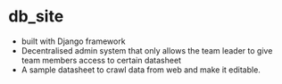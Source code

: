 # db_site
- built with Django framework
- Decentralised admin system that only allows the team leader to give team members access to certain datasheet
- A sample datasheet to crawl data from web and make it editable. 

